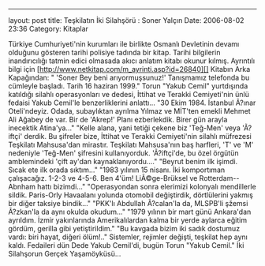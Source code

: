---
layout: post
title: Teşkilatın İki Silahşörü : Soner Yalçın
Date: 2006-08-02 23:36
Category: Kitaplar

Türkiye Cumhuriyeti'nin kurumları ile birlikte Osmanlı Devletinin devamı
olduğunu gösteren tarihi polisiye tadında bir kitap.  Tarihi
bilgilerin inandırıcılığı tatmin edici olmasada akıcı anlatım kitabı
okunur kılmış. Ayrıntılı bilgi için
[http://www.netkitap.com/m_ayrinti.asp?id=26840][] Kitabın Arka
Kapağından: " 'Soner Bey beni arıyormuşsunuz!' Tanışmamız telefonda bu
cümleyle başladı. Tarih 16 haziran 1999." Torun "Yakub Cemil"
yurtdışında katıldığı silahlı operasyonları ve dedesi, İttihat ve
Terakki Cemiyeti'nin ünlü fedaisi Yakub Cemil'le benzerliklerini
anlattı... "30 Ekim 1984. İstanbul Ã?ınar Oteli'ndeyiz. Odada,
subaylıktan ayrılma Yılmaz ve MİT'ten emekli Mehmet Ali Ağabey de var.
Bir de 'Akrep!' Planı ezberlekdik. Birer gün arayla inecektik
Atina'ya..." "Kelle alana, yani tetiği çekene biz 'Teğ-Men' veya
'Ã?iftçi' derdik. Bu şifreler bize, İttihat ve Terakki Cemiyeti'nin
silahlı müfrezesi Teşkilatı Mahsusa'dan mirastır. Teşkilatı Mahsusa'nın
baş harfleri, 'T' ve 'M' nedeniyle 'Teğ-Men' şifresini kullanıyorduk.
'Ã?iftçi'de, bu özel örgütün amblemindeki 'çift ay'dan
kaynaklanıyordu...." "Beyrut benim ilk işimdi. Sıcak ete ilk orada
sıktım..." "1983 yılının 15 nisanı. İki komportıman çalışacağız. 1-2-3
ve 4-5-6. Ben 4'üm! LiÃ©ge-Brüksel ve Rotterdam--Abnham hattı
bizimdi..." "Operasyondan sonra elerimizi kolonyalı mendillerle sildik.
Paris-Orly Havaalanı yolunda otomobil değiştirdik, dörtlülerini yakmış
bir diğer taksiye bindik..." "PKK'lı Abdullah Ã?calan'la da, MLSPB'li
şžemsi Ã?zkan'la da aynı okulda okudum..." "1979 yılının bir mart günü
Ankara'dan ayrıldım. İzmir yakınlarında Amerikalılardan kalma bir yerde
aylarca eğitim gördüm, gerilla gibi yetiştirildim." "Bu kavgada bizim
iki sadık dostumuz vardı: biri hayat, diğeri ölüm!.." Sistemler,
rejimler değişti, teşkilat hep aynı kaldı. Fedaileri dün Dede Yakub
Cemil'di, bugün Torun "Yakub Cemil." İki Silahşorun Gerçek
Yaşamöyküsü...

  [http://www.netkitap.com/m_ayrinti.asp?id=26840]: http://www.netkitap.com/m_ayrinti.asp?id=26840
